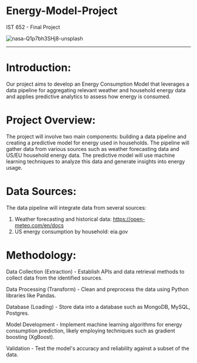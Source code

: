 # Energy-Model-Project
IST 652 - Final Project

![nasa-Q1p7bh3SHj8-unsplash](https://github.com/nyurashku/Energy-Model-Project/assets/119478875/d9e44b4c-5109-46ec-9bca-18c68847b7b2)
****
# Introduction:

Our project aims to develop an Energy Consumption Model that leverages a data pipeline for aggregating relevant weather and household energy data and applies predictive analytics to assess how energy is consumed.

# Project Overview:

The project will involve two main components: building a data pipeline and creating a predictive model for energy used in households. The pipeline will gather data from various sources such as weather forecasting data and US/EU household energy data. The predictive model will use machine learning techniques to analyze this data and generate insights into energy usage.


# Data Sources:

The data pipeline will integrate data from several sources:

1.	Weather forecasting and historical data: https://open-meteo.com/en/docs
2.	US energy consumption by household: eia.gov


# Methodology:

Data Collection (Extraction) - Establish APIs and data retrieval methods to collect data from the identified sources.

Data Processing (Transform) - Clean and preprocess the data using Python libraries like Pandas.

Database (Loading) - Store data into a database such as MongoDB, MySQL, Postgres.

Model Development - Implement machine learning algorithms for energy consumption prediction, likely employing techniques such as gradient boosting (XgBoost).

Validation - Test the model's accuracy and reliability against a subset of the data.
